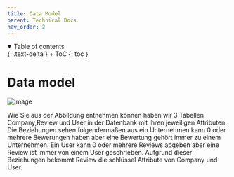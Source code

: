 ```yaml
---
title: Data Model
parent: Technical Docs
nav_order: 2
---
```



<details open markdown="block">
{: .text-delta }
<summary>Table of contents</summary>
+ ToC
{: toc }
</details>


# Data model



![image](https://github.com/user-attachments/assets/5a5b11ad-32da-4799-8f02-e8dd842f8aba)



Wie Sie aus der Abbildung entnehmen können haben wir 3 Tabellen Company,Review und User in der Datenbank mit Ihren jeweiligen Attributen. Die Beziehungen sehen folgendermaßen aus ein Unternehmen kann 0 oder mehrere Bewerungen haben aber eine Bewertung gehört immer zu einem Unternehmen. Ein User kann 0 oder mehrere Reviews abgeben aber eine Review ist immer von einem User geschrieben. Aufgrund dieser Beziehungen bekommt Review die schlüssel Attribute von Company und User.
